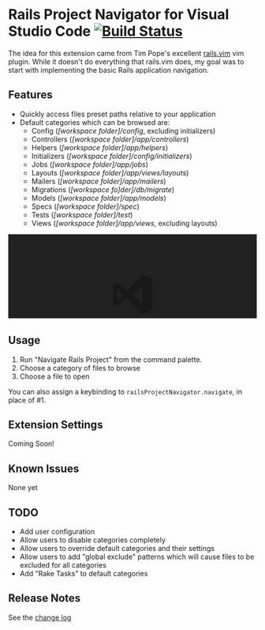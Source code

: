 # Rails Project Navigator for Visual Studio Code [![Build Status](https://travis-ci.org/brandoncc/rails-project-navigator.svg?branch=master)](https://travis-ci.org/brandoncc/rails-project-navigator)

The idea for this extension came from Tim Pope's excellent [rails.vim](https://github.com/tpope/vim-rails) vim plugin. While it doesn't do everything that rails.vim does, my goal was to start with implementing the basic Rails application navigation. 

## Features

* Quickly access files preset paths relative to your application
* Default categories which can be browsed are:
  * Config (*[workspace folder]/config*, excluding initializers)
  * Controllers (*[workspace folder]/app/controllers*)
  * Helpers (*[workspace folder]/app/helpers*)
  * Initializers (*[workspace folder]/config/initializers*)
  * Jobs (*[workspace folder]/app/jobs*)
  * Layouts (*[workspace folder]/app/views/layouts*)
  * Mailers (*[workspace folder]/app/mailers*)
  * Migrations (*[workspace fo]der]/db/migrate*)
  * Models (*[workspace folder]/app/models*)
  * Specs (*[workspace folder]/spec*)
  * Tests (*[workspace folder]/test*)
  * Views (*[workspace folder]/app/views*, excluding layouts)

![Navigating using the extension](https://github.com/brandoncc/rails-project-navigator/raw/master/images/navigating.gif)

## Usage

1. Run "Navigate Rails Project" from the command palette.
2. Choose a category of files to browse
3. Choose a file to open

You can also assign a keybinding to `railsProjectNavigator.navigate`, in place of #1.

## Extension Settings

Coming Soon!

## Known Issues

None yet

## TODO

* Add user configuration
* Allow users to disable categories completely
* Allow users to override default categories and their settings
* Allow users to add "global exclude" patterns which will cause files to be excluded for all categories
* Add "Rake Tasks" to default categories

## Release Notes

See the [change log](https://github.com/brandoncc/rails-project-navigator/blob/master/CHANGELOG.md)
